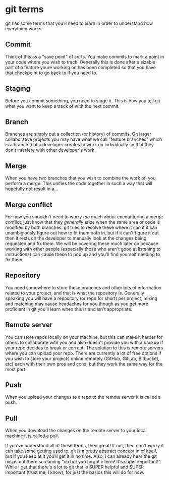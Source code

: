 # git terms

git has some terms that you'll need to learn in order to understand how everything works:

## Commit

Think of this as a "save point" of sorts. You make commits to mark a point in your code where you wish to track. Generally this is done after a sizable part of a feature youre working on has been completed so that you have that checkpoint to go back to if you need to.

## Staging

Before you commit something, you need to stage it. This is how you tell git what you want to keep a track of with the next commit.

## Branch

Branches are simply put a collection (or history) of commits. On larger collaborative projects you may have what we call "feature branches" which is a branch that a developer creates to work on individually so that they don't interfere with other developer's work.

## Merge

When you have two branches that you wish to combine the work of, you perform a merge. This unifies the code together in such a way that will hopefully not result in a...

## Merge conflict

For now you shouldn't need to worry *too* much about encountering a merge conflict, just know that they *generally* arise when the same area of code is modified by both branches. git tries to resolve these where it can if it can unambigiously figure out how to fit them both in, but if it can't figure it out then it rests on the developer to manually look at the changes being requested and fix them. We will be covering these much later on because working with other people (especially those who aren't good at listening to instructions) can cause these to pop up and you'll find yourself needing to fix them.

## Repository

You need somewhere to store these branches and other bits of information related to your project, and that is what the repository is. Generally speaking you will have a repository (or repo for short) per project, mixing and matching may cause headaches for you though as you get more proficient in git you'll learn when this is and isn't appropriate.

## Remote server

You can store repos locally on your machine, but this can make it harder for others to collaborate with you and also doesn't provide you with a backup if your repo decides to break or corrupt. The solution to this is remote servers where you can upload your repo. There are currently a lot of free options if you wish to store your projects online remotely (GitHub, GitLab, Bitbucket, etc) each with their own pros and cons, but they work the same way for the most part.

## Push

When you upload your changes to a repo to the remote server it is called a push.

## Pull

When you download the changes on the remote server to your local machine it is called a pull.

If you've understood all of these terms, then great! If not, then don't worry it can take some getting used to. git is a pretty abstract concept in of itself, but if you keep at it you'll get it in no time. Also, I can already hear the git ninjas out there screaming "oh but you forgot `x` term! It's super important!". While I get that there's a lot to git that is SUPER helpful and SUPER important (trust me, I know), for just the basics this will do for now.
